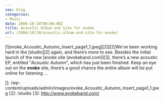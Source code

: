 ```yaml
---
nav: blog
categories:
- Music
date: 2006-10-18T00:00:00Z
title: Acoustic Album and Site for evoke
url: /2006/10/18/acoustic-album-and-site-for-evoke/
---
```


[![evoke_Acoustic_Autumn_Insert_page1_1.jpeg][2]][2]We’ve been working hard in the [studio][2] again, and there’s more to see. Besides the initial launch of the new [evoke site (evokeband.com)][3], there’s a new acoustic EP, entitled “*Acoustic Autumn*“, which has just been finished. Keep an eye out on the **evoke** site, there’s a good chance the entire album will be put online for listening …   


 []: /wp-content/uploads/admin/images/evoke_Acoustic_Autumn_Insert_page1_1.jpeg
 [2]: /studio
 [3]: http://www.evokeband.com/
